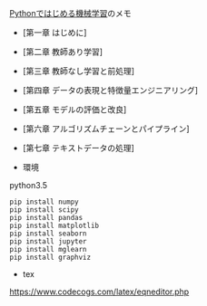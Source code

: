 [Pythonではじめる機械学習](https://www.oreilly.co.jp/books/9784873117980/)のメモ

- [第一章 はじめに]
- [第二章 教師あり学習]
- [第三章 教師なし学習と前処理]
- [第四章 データの表現と特徴量エンジニアリング]
- [第五章 モデルの評価と改良]
- [第六章 アルゴリズムチェーンとパイプライン]
- [第七章 テキストデータの処理]

- 環境

python3.5    

    pip install numpy
    pip install scipy
    pip install pandas
    pip install matplotlib
    pip install seaborn
    pip install jupyter
    pip install mglearn
    pip install graphviz


- tex

https://www.codecogs.com/latex/eqneditor.php    

